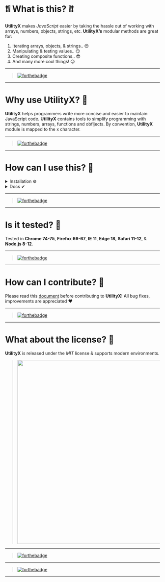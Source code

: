 # ❗❕ What is this? ❕❗
**UtilityX** makes _JavaScript_ easier by taking the hassle out of working with arrays, numbers, objects, strings, etc.
**UtilityX’s** modular methods are great for:

1. Iterating arrays, objects, & strings.. :heart_eyes:
2. Manipulating & testing values.. :smirk:
3. Creating composite functions.. :sunglasses:
4. And many more cool things! :wink:

---

> [![forthebadge](https://forthebadge.com/images/badges/powered-by-responsibility.svg)](https://debugleader.github.io)

---
# Why use UtilityX? 🚀
**UtilityX** helps programmers write more concise and easier to maintain JavaScript code. **UtilityX** contains tools to simplify programming with strings, numbers, arrays, functions and obfljects. By convention, **UtilityX** module is mapped to the x character.

---

> [![forthebadge](https://forthebadge.com/images/badges/built-by-developers.svg)](https://debugleader.github.io)

---

# How can I use this? 🤔
<details>
  <summary>Installation ⚙</summary>
  <hr />
  
  ```bash
  > npm i utilityx
  ```
  ```bash
  > const x = require("utilityx");
  ```
  <hr />
  </details>
  <details>
  <summary>Docs ✔</summary>
    <hr />
  <details>
  <summary>Check For Integers 🔢</summary>
  <br />
  
  ```javascript
    x.isInt(1);
    // => true

  ```
  </details>
  
  <details>
  <summary>Check For Floats 🔢</summary>
  <br />
  
  ```javascript
    x.isFloat(1.1);
    // => true

  ```
  </details>
  
  <details>
  <summary>Check For Strings :capital_abcd:</summary>
  <br />
  
  ```javascript
    x.isString('Hello World!');
    // => true

  ```
  </details>
  
  <details>
  <summary>Check For Arrays ✔</summary>
  <br />
  
  ```javascript
    x.isArray(['Hello', 'World', '!']);
    // => true

  ```
  </details>
  <details>
  <summary>Round Numbers ⭕</summary>
  <br />
  
  parameters: number, amount of decimal places
  
  ```javascript
    x.round(10.55555555, 2)
    // => 10.56

  ```
  </details>

</details>

---

> [![forthebadge](https://forthebadge.com/images/badges/ctrl-c-ctrl-v.svg)](https://debugleader.github.io)

---

# Is it tested? 🧪
Tested in **Chrome 74-75**, **Firefox 66-67**, **IE 11**, **Edge 18**, **Safari 11-12**, & **Node.js 8-12**.

---

> [![forthebadge](https://forthebadge.com/images/badges/certified-yourboyserge.svg)](https://debugleader.github.io)

---

# How can I contribute? 🎉

Please read this [document](CONTRIBUTING.md) before contributing to **UtilityX**! All bug fixes, improvements are appreciated ♥

---

> [![forthebadge](https://forthebadge.com/images/badges/built-with-love.svg)](https://debugleader.github.io)

---

# What about the license? 📃
 **UtilityX** is released under the _MIT_ license & supports modern environments.

> <img src="https://images.unsplash.com/photo-1518932945647-7a1c969f8be2?ixlib=rb-1.2.1&ixid=eyJhcHBfaWQiOjEyMDd9&auto=format&fit=crop&w=1489&q=80" width="600">

---

> [![forthebadge](https://forthebadge.com/images/badges/built-with-grammas-recipe.svg)](https://debugleader.github.io)

---

> [![forthebadge](https://forthebadge.com/images/badges/made-with-javascript.svg)](https://debugleader.github.io)

---
